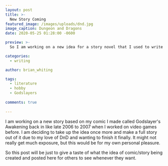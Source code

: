 ```yaml
---
layout: post
title: >-
  New Story Coming
featured_image: /images/uploads/dnd.jpg
image_caption: Dungeon and Dragons
date: 2020-05-25 01:28:00 -0600

preview: >-
  So I am working on a new idea for a story novel that I used to write back in highschool and make it now. I used to write novels and had a whole binder (2 to 3) full of stories that I made while bored.

categories:
  - writing

author: brian_whiting

tags:
  - literature
  - hobby
  - Godslayers
  
comments: true
  
---
```


I am working on a new story based on my comic I made called Godslayer's Awakening back in like late 2006 to 2007 when I worked on video games before. I am deciding to take up the idea once more and make a full story out of it due to my love of DnD and wanting to finish it finally. It might not really get much exposure, but this would be for my own personal pleasure.

So this post will be just to give a taste of what the idea of comic/story being created and posted here for others to see whenever they want.

